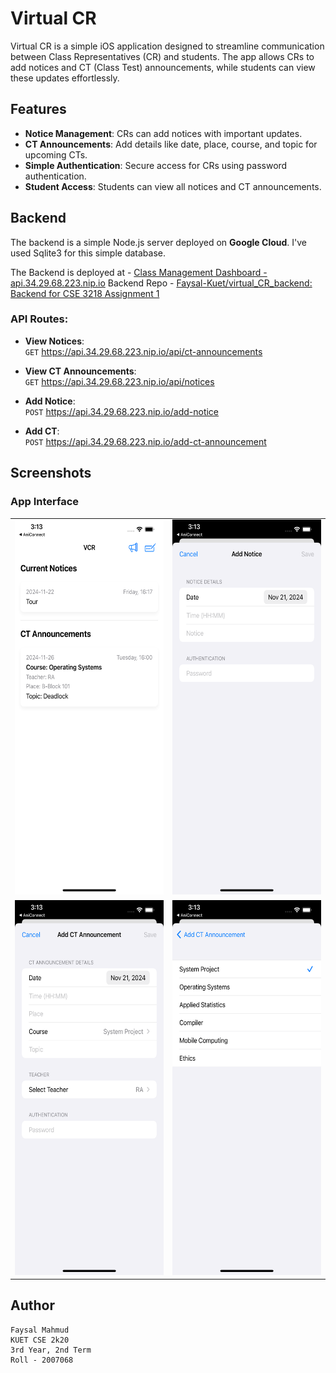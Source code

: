 
# Virtual CR

Virtual CR is a simple iOS application designed to streamline communication between Class Representatives (CR) and students. The app allows CRs to add notices and CT (Class Test) announcements, while students can view these updates effortlessly.

## Features

- **Notice Management**: CRs can add notices with important updates.
- **CT Announcements**: Add details like date, place, course, and topic for upcoming CTs.
- **Simple Authentication**: Secure access for CRs using password authentication.
- **Student Access**: Students can view all notices and CT announcements.

## Backend

The backend is a simple Node.js server deployed on **Google Cloud**.  I've used Sqlite3 for this simple database.

The Backend is deployed at -  [Class Management Dashboard - api.34.29.68.223.nip.io](https://api.34.29.68.223.nip.io/) 
Backend Repo - [Faysal-Kuet/virtual_CR_backend: Backend for CSE 3218 Assignment 1](https://github.com/Faysal-Kuet/virtual_CR_backend)

### API Routes:

- **View Notices**:  
  `GET` https://api.34.29.68.223.nip.io/api/ct-announcements

- **View CT Announcements**:  
  `GET` https://api.34.29.68.223.nip.io/api/notices

- **Add Notice**:  
  `POST` https://api.34.29.68.223.nip.io/add-notice

- **Add CT**:  
  `POST`  https://api.34.29.68.223.nip.io/add-ct-announcement  



## Screenshots

### App Interface
<table>
  <tr>
    <td><img src="./images/p1.png" height="600" alt="Screenshot1"></td>
    <td><img src="./images/p2.png" height="600" alt="Screenshot2"></td>
  </tr>
  <tr>
    <td><img src="./images/p3.png" height="600" alt="Screenshot3"></td>
    <td><img src="./images/p4.png" height="600" alt="Screenshot4"></td>
  </tr>
</table>


## Author
```
Faysal Mahmud
KUET CSE 2k20
3rd Year, 2nd Term
Roll - 2007068
```
